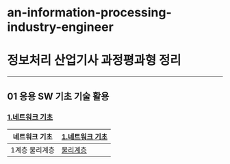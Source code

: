 # an-information-processing-industry-engineer

# 정보처리 산업기사 과정평과형 정리
---------------------------------------------------

## 01 응용 SW 기초 기술 활용

### [ 1.네트워크 기초](Network/www1.md)
| 네트워크 기초| [ 1.네트워크 기초](Network/www1.md) |
|-|-|
|1계층 물리계층|[물리계층](Network/www2.md)|
